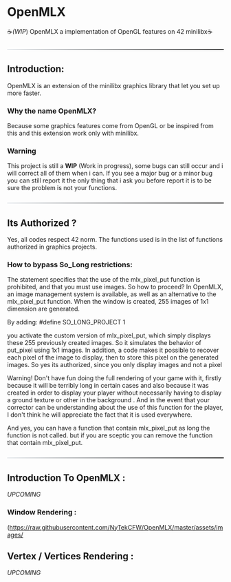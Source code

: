 # OpenMLX
☕*(WIP*) OpenMLX a implementation of OpenGL features on 42 minilibx☕

![-----------------------------------------------------](https://raw.githubusercontent.com/NyTekCFW/NyTekCFW/master/assets/line.png)

## Introduction:

OpenMLX is an extension of the minilibx graphics library that let you set up  more faster.

### Why the name OpenMLX?
Because some graphics features come from OpenGL or be inspired from this and this extension work only with minilibx.

### Warning
This project is still a **WIP** (Work in progress), some bugs can still occur and i will correct all of them when i can.
If you see a major bug or a minor bug you can still report it the only thing that i ask you before report it is to be sure the problem is not your functions.

![-----------------------------------------------------](https://raw.githubusercontent.com/NyTekCFW/NyTekCFW/master/assets/line.png)

## Its Authorized ?

Yes, all codes respect 42 norm.
The functions used is in the list of functions authorized in graphics projects.

### How to bypass So_Long restrictions:
The statement specifies that the use of the mlx_pixel_put function is prohibited, and that you must use images.
So how to proceed?
In OpenMLX, an image management system is available, as well as an alternative to the mlx_pixel_put function. When the window is created, 255 images of 1x1 dimension are generated.

By adding:
#define SO_LONG_PROJECT 1

you activate the custom version of mlx_pixel_put, which simply displays these 255 previously created images.
So it simulates the behavior of put_pixel using 1x1 images. In addition, a code makes it possible to recover each pixel of the image to display, then to store this pixel on the generated images. So yes its authorized, since you only display images and not a pixel

Warning! Don't have fun doing the full rendering of your game with it, firstly because it will be terribly long in certain cases and also because it was created in order to display your player without necessarily having to display a ground texture or other in the background . And in the event that your corrector can be understanding about the use of this function for the player, I don't think he will appreciate the fact that it is used everywhere.

And yes, you can have a function that contain mlx_pixel_put as long the function is not called.
but if you are sceptic you can remove the function that contain mlx_pixel_put.


![-----------------------------------------------------](https://raw.githubusercontent.com/NyTekCFW/NyTekCFW/master/assets/line.png)

## Introduction To OpenMLX :

*UPCOMING*

### Window Rendering :

(https://raw.githubusercontent.com/NyTekCFW/OpenMLX/master/assets/images/

## Vertex / Vertices Rendering :

*UPCOMING*
